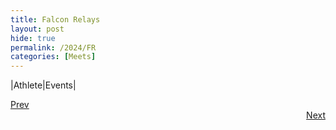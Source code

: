 ```yaml
---
title: Falcon Relays
layout: post
hide: true
permalink: /2024/FR
categories: [Meets]
---
```



|Athlete|Events|


<div style="text-align: left"> <a href="{{site.baseurl}}/2024/SM">Prev</a></div> 
<div style="text-align: right"> <a href="{{site.baseurl}}/2024/TP">Next</a></div>